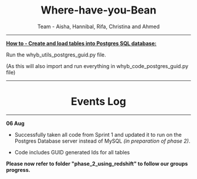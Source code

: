 <h1 align="center"> Where-have-you-Bean </h1>

<p align="center"> Team - Aisha, Hannibal, Rifa, Christina and Ahmed  </p>

---

<ins> **How to - Create and load tables into Postgres SQL database:** <ins>


Run the whyb_utils_postgres_guid.py file.

(As this will also import and run everything in whyb_code_postgres_guid.py file)

---
<h1 align="center"> Events Log </h1>

---

 **06 Aug**
 
 - Successfully taken all code from Sprint 1 and updated it to run on the Postgres Database server instead of MySQL _(in preparation of phase 2)_. 

 - Code includes GUID generated Ids for all tables 

 **Please now refer to folder "phase_2_using_redshift" to follow our groups progress.**
